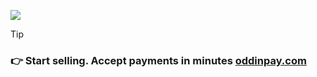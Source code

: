 ![](https://cdn.oddinpay.com/oddinpay.webp)

> [!TIP]
> ### 👉 Start selling. Accept payments in minutes [oddinpay.com](https://oddinpay.com)


